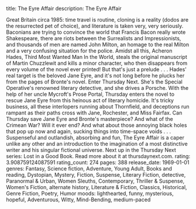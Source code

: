 title: The Eyre Affair
description: The Eyre Affair

Great Britain circa 1985: time travel is routine, cloning is a reality (dodos are the resurrected pet of choice), and literature is taken very, very seriously. Baconians are trying to convince the world that Francis Bacon really wrote Shakespeare, there are riots between the Surrealists and Impressionists, and thousands of men are named John Milton, an homage to the real Milton and a very confusing situation for the police. Amidst all this, Acheron Hades, Third Most Wanted Man In the World, steals the original manuscript of Martin Chuzzlewit and kills a minor character, who then disappears from every volume of the novel ever printed! But that's just a prelude . . . Hades' real target is the beloved Jane Eyre, and it's not long before he plucks her from the pages of Bronte's novel. Enter Thursday Next. She's the Special Operative's renowned literary detective, and she drives a Porsche. With the help of her uncle Mycroft's Prose Portal, Thursday enters the novel to rescue Jane Eyre from this heinous act of literary homicide. It's tricky business, all these interlopers running about Thornfield, and deceptions run rampant as their paths cross with Jane, Rochester, and Miss Fairfax. Can Thursday save Jane Eyre and Bronte's masterpiece? And what of the Crimean War? Will it ever end? And what about those annoying black holes that pop up now and again, sucking things into time-space voids . . . Suspenseful and outlandish, absorbing and fun, The Eyre Affair is a caper unlike any other and an introduction to the imagination of a most distinctive writer and his singular fictional universe. Next up in the Thursday Next series: Lost in a Good Book. Read more about it at thursdaynext.com.
rating: 3.908759124087591
rating_count: 274
pages: 388
release_date: 1969-01-01
genres: Fantasy, Science fiction, Adventure, Young Adult, Books and reading, Dystopian, Mystery, Fiction, Suspense, Literary Fiction, detective, Paranormal & Urban, Women Sleuths, Contemporary, Thriller & Suspense, Women's Fiction, alternate history, Literature & Fiction, Classics, Historical, Genre Fiction, Poetry, Humor
moods: lighthearted, funny, mysterious, hopeful, Adventurous, Witty, Mind-Bending, medium-paced